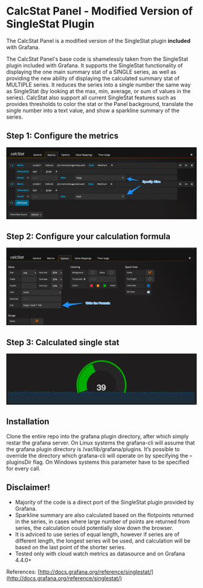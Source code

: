 # CalcStat Panel -  Modified Version of SingleStat Plugin

The CalcStat Panel is a modified version of the SingleStat plugin **included** with Grafana.

The CalcStat Panel's base code is shamelessly taken from the SingleStat plugin included with Grafana. It supports the SingleStat functionality of displaying the one main summary stat of a SINGLE series, as well as providing the new ability of displaying the calculated summary stat of MULTIPLE series. It reduces the series into a single number the same way as SingleStat (by looking at the max, min, average, or sum of values in the series). CalcStat also support all current SingleStat features such as provides thresholds to color the stat or the Panel background, translate the single number into a text value, and show a sparkline summary of the series.

## Step 1: Configure the metrics
![configure the metrics](Configure_Metrics.png)

## Step 2: Configure your calculation formula
![configure the formula](Configure_Calculation_Formula.png)

## Step 3: Calculated single stat
![calculated single stat](Calculated_Metrics.png)

## Installation
Clone the entire repo into the grafana plugin directory, after which simply restar the grafana server.
On Linux systems the grafana-cli will assume that the grafana plugin directory is /var/lib/grafana/plugins. It’s possible to override the directory which grafana-cli will operate on by specifying the –pluginsDir flag. On Windows systems this parameter have to be specified for every call.

## Disclaimer!
* Majority of the code is a direct port of the SingleStat plugin provided by Grafana.
* Sparkline summary are also calculated based on the flotpoints returned in the series, in cases where large number of points are returned from series, the calculation could potentially slow down the browser.
* It is adviced to use series of equal length, however if series are of different length, the longest series will be used, and calculation will be based on the last point of the shorter series.
* Tested only with cloud watch metrics as datasource and on Grafana 4.4.0+

References:
[http://docs.grafana.org/reference/singlestat/](http://docs.grafana.org/reference/singlestat/)
